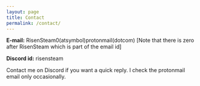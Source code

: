 ```yaml
---
layout: page
title: Contact
permalink: /contact/
---
```


**E-mail:** RisenSteam0(atsymbol)protonmail(dotcom)   [Note that there is zero after RisenSteam which is part of the email id]

**Discord id:** risensteam

Contact me on Discord if you want a quick reply. I check the protonmail email only occasionally. 
